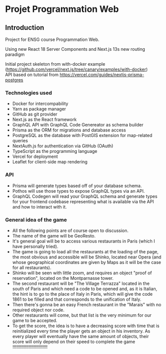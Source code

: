 # Projet Programmation Web

## Introduction

Project for ENSG course Programmation Web.

Using new React 18 Server Components and Next.js 13s new routing paradigm 

Initial project skeleton from with-docker example (https://github.com/vercel/next.js/tree/canary/examples/with-docker) \
API based on tutorial from https://vercel.com/guides/nextjs-prisma-postgres

### Technologies used

- Docker for intercompability
- Yarn as package manager
- GitHub as git provider
- Next.js as the React framework
- GraphQL API with GraphQL Code Genereator as schema builder
- Prisma as the ORM for migrations and database access
- PostgreSQL as the database with PostGIS extension for map-related queries
- NextAuth.js for authentication via GitHub (OAuth)
- TypeScript as the programming language
- Vercel for deployment
- Leaflet for client-side map rendering

### API
- Prisma will generate types based off of your database schema.
- Pothos will use those types to expose GraphQL types via an API.
- GraphQL Codegen will read your GraphQL schema and generate types for your frontend codebase representing what is available via the API and how to interact with it.

### General idea of the game
- All the following points are of course open to discussion.
- The name of the game will be GeoResto.
- It's general goal will be to access various restaurants in Paris (which I have personally tried).
- The game is going to load all the restaurants at the loading of the page, the most obvious and accessible will be Shinko, located near Opera (and whose geographical coordinates are given by Maps as it will be the case for all restaurants).
- Shinko will be seen with little zoom, and requires an object "proof of reservation", located on the Montparnasse tower.
- The second restaurant will be "The Village Terrazza" located in the south of Paris and which need a code to be opened and, as it is Italian, the hint is to go to the 
place of Italy in Paris, which will give the code 1861 to be filled and that corresponds to the unification of Italy.
- Then there's gonna be an easy French restaurant in the "Marais" with no required object nor code. 
- Other restaurants will come, but that list is the very minimum for our game to be accepted. 
- To get the score, the idea is to have a decreasing score with time that is reinitialized every time the player gets an object in his inventory. As every player will eventually have the same amount of objects, their score will only depend on their speed to complete the game !!!!!!!!!!!!!!!!!!!!!!!!!!!!
